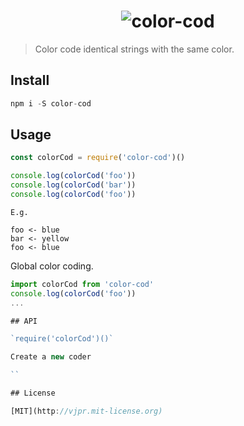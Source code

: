 <h1 align="center">
<img src="https://cdn.rawgit.com/vjpr/color-cod/master/logo.svg" alt="color-cod">
</h1>

> Color code identical strings with the same color.

## Install

```js
npm i -S color-cod
```

## Usage

```js
const colorCod = require('color-cod')()

console.log(colorCod('foo'))
console.log(colorCod('bar'))
console.log(colorCod('foo'))
```

```
E.g.

foo <- blue
bar <- yellow
foo <- blue
```

Global color coding.

```js
import colorCod from 'color-cod'
console.log(colorCod('foo'))
...

## API

`require('colorCod')()`

Create a new coder

``

## License

[MIT](http://vjpr.mit-license.org)
